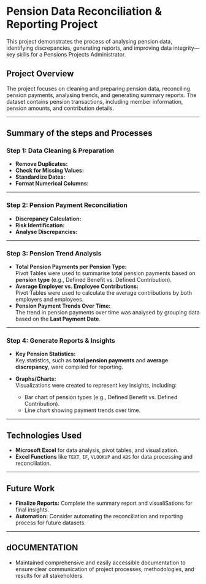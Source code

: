 # Pension Data Reconciliation & Reporting Project

This project demonstrates the process of analysing pension data, identifying discrepancies, generating reports, and improving data integrity—key skills for a Pensions Projects Administrator.

## Project Overview

The project focuses on cleaning and preparing pension data, reconciling pension payments, analysing trends, and generating summary reports. The dataset contains pension transactions, including member information, pension amounts, and contribution details.

---

## Summary of the steps and Processes

### **Step 1: Data Cleaning & Preparation**
- **Remove Duplicates:**    
- **Check for Missing Values:**  
- **Standardize Dates:**  
- **Format Numerical Columns:**  

---

### **Step 2: Pension Payment Reconciliation**
- **Discrepancy Calculation:**  
- **Risk Identification:**  
- **Analyse Discrepancies:**  

---

### **Step 3: Pension Trend Analysis**
- **Total Pension Payments per Pension Type:**  
  Pivot Tables were used to summarise total pension payments based on **pension type** (e.g., Defined Benefit vs. Defined Contribution).  
- **Average Employer vs. Employee Contributions:**  
  Pivot Tables were used to calculate the average contributions by both employers and employees.  
- **Pension Payment Trends Over Time:**  
  The trend in pension payments over time was analysed by grouping data based on the **Last Payment Date**.  

---

### **Step 4: Generate Reports & Insights**
- **Key Pension Statistics:**  
  Key statistics, such as **total pension payments** and **average discrepancy**, were compiled for reporting.  

- **Graphs/Charts:**  
  Visualizations were created to represent key insights, including:  
  - Bar chart of pension types (e.g., Defined Benefit vs. Defined Contribution).  
  - Line chart showing payment trends over time.  

---

## Technologies Used
- **Microsoft Excel** for data analysis, pivot tables, and visualization.
- **Excel Functions** like `TEXT`, `IF`, `VLOOKUP` and `ABS` for data processing and reconciliation.

---

## Future Work
- **Finalize Reports:** Complete the summary report and visualiSations for final insights.
- **Automation:** Consider automating the reconciliation and reporting process for future datasets.

---

## dOCUMENTATION
- Maintained comprehensive and easily accessible documentation to ensure clear communication of project processes, methodologies, and results for all stakeholders.
